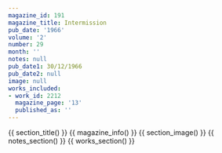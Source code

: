 ```yaml
---
magazine_id: 191
magazine_title: Intermission
pub_date: '1966'
volume: '2'
number: 29
month: ''
notes: null
pub_date1: 30/12/1966
pub_date2: null
image: null
works_included:
- work_id: 2212
  magazine_page: '13'
  published_as: ''
---
```


{{ section_title() }}
{{ magazine_info() }}
{{ section_image() }}
{{ notes_section() }}
{{ works_section() }}
